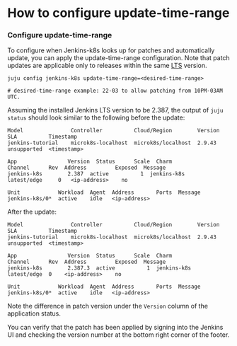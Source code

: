 # How to configure update-time-range

### Configure update-time-range

To configure when Jenkins-k8s looks up for patches and automatically update, you can apply
the update-time-range configuration. Note that patch updates are applicable only to releases within
the same [LTS](https://www.jenkins.io/download/lts/) version.

```
juju config jenkins-k8s update-time-range=<desired-time-range>

# desired-time-range example: 22-03 to allow patching from 10PM-03AM UTC.
```

Assuming the installed Jenkins LTS version to be 2.387, the output of `juju status` should look
similar to the following before the update:

```
Model               Controller          Cloud/Region        Version  SLA          Timestamp
jenkins-tutorial    microk8s-localhost  microk8s/localhost  2.9.43   unsupported  <timestamp>

App                Version  Status      Scale  Charm              Channel      Rev  Address         Exposed  Message
jenkins-k8s        2.387  active          1  jenkins-k8s        latest/edge     0   <ip-address>    no

Unit            Workload  Agent  Address       Ports  Message
jenkins-k8s/0*  active    idle   <ip-address>
```

After the update:

```
Model               Controller          Cloud/Region        Version  SLA          Timestamp
jenkins-tutorial    microk8s-localhost  microk8s/localhost  2.9.43   unsupported  <timestamp>

App                Version  Status      Scale  Charm              Channel      Rev  Address         Exposed  Message
jenkins-k8s        2.387.3  active          1  jenkins-k8s        latest/edge  0    <ip-address>    no

Unit            Workload  Agent  Address       Ports  Message
jenkins-k8s/0*  active    idle   <ip-address>
```

Note the difference in patch version under the `Version` column of the application status.

You can verify that the patch has been applied by signing into the Jenkins UI and checking the
version number at the bottom right corner of the footer.
